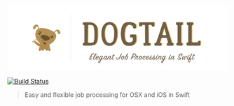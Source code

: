 ![DogTail: Elegant Job Processing in Swift](https://raw.githubusercontent.com/bithavoc/DogTail/assets/doggy.png)

[![Build Status](https://travis-ci.org/bithavoc/DogTail.svg?branch=master)](https://travis-ci.org/bithavoc/DogTail)

> Easy and flexible job processing for OSX and iOS in Swift
